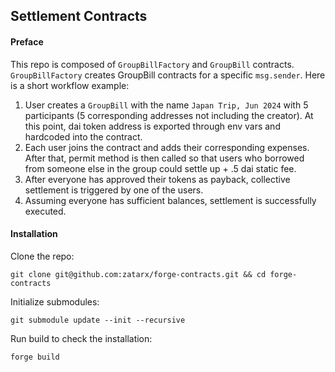 ## Settlement Contracts

#### Preface
This repo is composed of `GroupBillFactory` and `GroupBill` contracts. `GroupBillFactory` creates GroupBill contracts for a specific `msg.sender`. Here is a short workflow example:

1. User creates a `GroupBill` with the name `Japan Trip, Jun 2024` with 5 participants (5 corresponding addresses not including the creator). At this point, dai token address is exported through env vars and hardcoded into the contract.
2. Each user joins the contract and adds their corresponding expenses. After that, permit method is then called so that users who borrowed from someone else in the group could settle up + .5 dai static fee.
3. After everyone has approved their tokens as payback, collective settlement is triggered by one of the users.
4. Assuming everyone has sufficient balances, settlement is successfully executed.


#### Installation
Clone the repo:
```
git clone git@github.com:zatarx/forge-contracts.git && cd forge-contracts
```
Initialize submodules:
```
git submodule update --init --recursive
```
Run build to check the installation:
```
forge build
```
